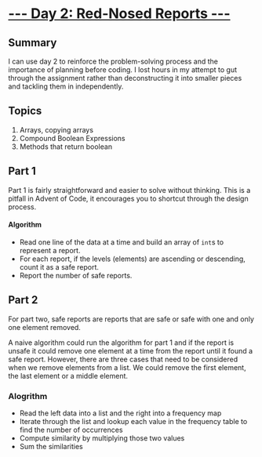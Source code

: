 # [--- Day 2: Red-Nosed Reports ---](https://adventofcode.com/2024/day/1)

## Summary

I can use day 2 to reinforce the problem-solving process and the importance of planning before coding. I lost hours in my attempt to gut through the assignment rather than deconstructing it into smaller pieces and tackling them in independently.

## Topics 
1. Arrays, copying arrays
2. Compound Boolean Expressions
3. Methods that return boolean

## Part 1

Part 1 is fairly straightforward and easier to solve without thinking. This is a pitfall in Advent of Code, it encourages you to shortcut through the design process.

#### Algorithm
* Read one line of the data at a time and build an array of `int`s to represent a report.
* For each report, if the levels (elements) are ascending or descending, count it as a safe report.
* Report the number of safe reports.

## Part 2

For part two, safe reports are reports that are safe or safe with one and only one element removed.

A naive algorithm could run the algorithm for part 1 and if the report is unsafe it could remove one element at a time from the report until it found a safe report. However, there are three cases that need to be considered when we remove elements from a list. We could remove the first element, the last element or a middle element. 


### Alogrithm

* Read the left data into a list and the right into a frequency map
* Iterate through the list and lookup each value in the frequency table to find the number of occurrences 
* Compute similarity by multiplying those two values
* Sum the similarities